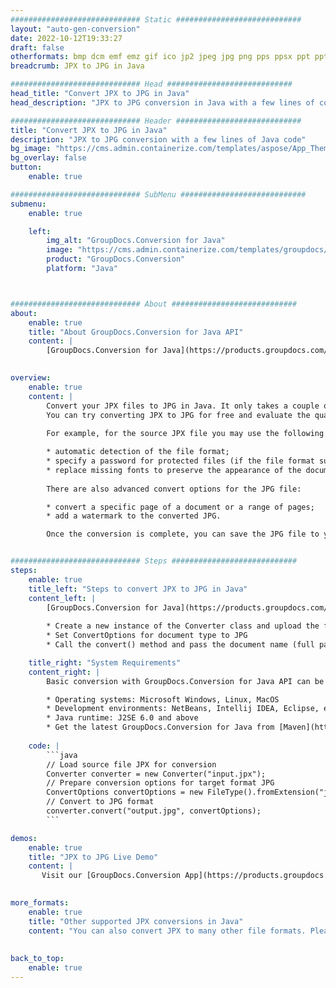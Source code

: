 ```yaml
---
############################# Static ############################
layout: "auto-gen-conversion"
date: 2022-10-12T19:33:27
draft: false
otherformats: bmp dcm emf emz gif ico jp2 jpeg jpg png pps ppsx ppt pptx psb psd svg svgz tga tif tiff webp wmf wmz
breadcrumb: JPX to JPG in Java

############################# Head ############################
head_title: "Convert JPX to JPG in Java"
head_description: "JPX to JPG conversion in Java with a few lines of code. Convert over 160 file formats using the GroupDocs document conversion API for Java"

############################# Header ############################
title: "Convert JPX to JPG in Java"
description: "JPX to JPG conversion with a few lines of Java code"
bg_image: "https://cms.admin.containerize.com/templates/aspose/App_Themes/V3/images/bg/header1.png"
bg_overlay: false
button:
    enable: true

############################# SubMenu ############################
submenu:
    enable: true

    left:
        img_alt: "GroupDocs.Conversion for Java"
        image: "https://cms.admin.containerize.com/templates/groupdocs/images/product-logos/90x90-noborder/groupdocs-conversion-java.png"
        product: "GroupDocs.Conversion"
        platform: "Java"



############################# About ############################
about:
    enable: true
    title: "About GroupDocs.Conversion for Java API"
    content: |
        [GroupDocs.Conversion for Java](https://products.groupdocs.com/conversion/java/) is an advanced file format conversion API for converting between popular image and document formats such as Microsoft Office, OpenDocument, PDF, HTML, email, CAD. and much more with just a few lines of code. The native API automatically detects the formats of the original documents and offers many options for customizing the converted documents. Along with the function of extracting information from a document, it also supports caching of the conversion results to the local disk by default. However, any type of cache storage can be supported by implementing the appropriate interfaces - Amazon S3, Dropbox, Google Drive, Windows Azure, Reddis, or any others.
    

overview:
    enable: true
    content: |
        Convert your JPX files to JPG in Java. It only takes a couple of lines of Java code on any platform of your choice, such as Windows, Linux, macOS.
        You can try converting JPX to JPG for free and evaluate the quality of the conversion results. Along with simple file conversion scripts, you can try more sophisticated options for loading the JPX source file and storing the JPG output. 
        
        For example, for the source JPX file you may use the following load options:

        * automatic detection of the file format;
        * specify a password for protected files (if the file format supports it);
        * replace missing fonts to preserve the appearance of the document.
        
        There are also advanced convert options for the JPG file:

        * convert a specific page of a document or a range of pages;
        * add a watermark to the converted JPG.

        Once the conversion is complete, you can save the JPG file to your local file path or to any third party storage such as FTP, Amazon S3, Google Drive, Dropbox etc. Please note - to convert JPX to JPG, you do not need to install any additional software, such as MS Office, Open Office, Adobe Acrobat Reader etc.


############################# Steps ############################
steps:
    enable: true
    title_left: "Steps to convert JPX to JPG in Java"
    content_left: |
        [GroupDocs.Conversion for Java](https://products.groupdocs.com/conversion/java/) allows developers to easily convert JPX file to JPG with a few lines of code.
        
        * Create a new instance of the Converter class and upload the file JPX with the full path
        * Set ConvertOptions for document type to JPG
        * Call the convert() method and pass the document name (full path) and format (JPG) as a parameter

    title_right: "System Requirements"
    content_right: |
        Basic conversion with GroupDocs.Conversion for Java API can be done with just a few lines of code. Our APIs are supported on all major platforms and operating systems. Before executing the code below, make sure you have the following prerequisites installed on your system.

        * Operating systems: Microsoft Windows, Linux, MacOS
        * Development environments: NetBeans, Intellij IDEA, Eclipse, etc.
        * Java runtime: J2SE 6.0 and above
        * Get the latest GroupDocs.Conversion for Java from [Maven](https://repository.groupdocs.com/webapp/#/artifacts/browse/tree/General/repo/com/groupdocs/groupdocs-conversion)
         
    code: |
        ```java    
        // Load source file JPX for conversion
        Converter converter = new Converter("input.jpx");
        // Prepare conversion options for target format JPG
        ConvertOptions convertOptions = new FileType().fromExtension("jpg").getConvertOptions();
        // Convert to JPG format
        converter.convert("output.jpg", convertOptions);
        ```

demos:
    enable: true
    title: "JPX to JPG Live Demo"
    content: |
       Visit our [GroupDocs.Conversion App](https://products.groupdocs.app/conversion/family) website and try JPX to JPG conversion now. The free demo has the following benefits
          

more_formats:
    enable: true
    title: "Other supported JPX conversions in Java"
    content: "You can also convert JPX to many other file formats. Please see the list below."
       
       
back_to_top:
    enable: true
---
```

